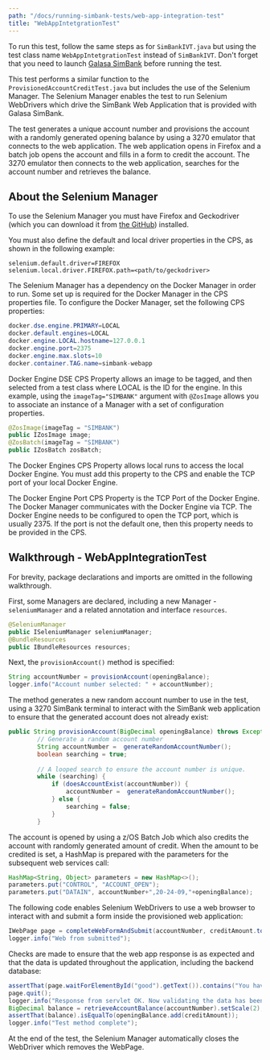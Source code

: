 ```yaml
---
path: "/docs/running-simbank-tests/web-app-integration-test"
title: "WebAppIntetgrationTest"
---
```



To run this test, follow the same steps as for `SimBankIVT.java` but using the test class name `WebAppIntetgrationTest` instead of `SimBankIVT`. Don't forget that you need to launch [Galasa SimBank](/docs/getting-started/simbank) before running the test.

This test performs a similar function to the `ProvisionedAccountCreditTest.java` but includes the use of the Selenium Manager. The Selenium Manager enables the test to run Selenium WebDrivers which drive the SimBank Web Application that is provided with Galasa SimBank. 

The test generates a unique account number and provisions the account with a randomly generated opening balance by using a 3270 emulator that connects to the web application. The web application opens in Firefox and a batch job opens the account and fills in a form to credit the account. The 3270 emulator then connects to the web application, searches for the account number and retrieves the balance.  


## About the Selenium Manager

To use the Selenium Manager you must have Firefox and Geckodriver (which you can download it from <a href="https://github.com/mozilla/geckodriver/releases" target="_blank">the GitHub</a>) installed. 

You must also define the default and local driver properties in the CPS, as shown in the following example:

```
selenium.default.driver=FIREFOX
selenium.local.driver.FIREFOX.path=<path/to/geckodriver>
```

The Selenium Manager has a dependency on the Docker Manager in order to run. Some set up is required for the Docker Manager in the CPS properties file. To configure the Docker Manager, set the following CPS properties:  

```java
docker.dse.engine.PRIMARY=LOCAL
docker.default.engines=LOCAL
docker.engine.LOCAL.hostname=127.0.0.1
docker.engine.port=2375
docker.engine.max.slots=10
docker.container.TAG.name=simbank-webapp
```

Docker Engine DSE CPS Property allows an image to be tagged, and then selected from a test class where LOCAL is the ID for the engine. In this example, using the `imageTag="SIMBANK"` argument with `@ZosImage` allows you to associate an instance of a Manager with a set of configuration properties.

```java
@ZosImage(imageTag = "SIMBANK")
public IZosImage image;
@ZosBatch(imageTag = "SIMBANK")
public IZosBatch zosBatch;
```

The Docker Engines CPS Property allows local runs to access the local Docker Engine. You must add this property to the CPS and enable the TCP port of your local Docker Engine.

The Docker Engine Port CPS Property is the TCP Port of the Docker Engine. The Docker Manager communicates with the Docker Engine via TCP. The Docker Engine needs to be configured to open the TCP port, which is usually 2375. If the port is not the default one, then this property needs to be provided in the CPS.


## Walkthrough - WebAppIntegrationTest

For brevity, package declarations and imports are omitted in the following walkthrough.

First, some Managers are declared, including a new Manager - `seleniumManager` and a related annotation and interface `resources`.

```java
@SeleniumManager
public ISeleniumManager seleniumManager;
@BundleResources
public IBundleResources resources;
```

Next, the `provisionAccount()` method is specified: 

```java
String accountNumber = provisionAccount(openingBalance);
logger.info("Account number selected: " + accountNumber);
```

The method generates a new random account number to use in the test, using a 3270 SimBank terminal to interact with the SimBank web application to ensure that the generated account does not already exist:

```java
public String provisionAccount(BigDecimal openingBalance) throws Exception {
		// Generate a random account number
		String accountNumber =  generateRandomAccountNumber();
		boolean searching = true;
		
		// A looped search to ensure the account number is unique.
		while (searching) {
			if (doesAccountExist(accountNumber)) {
				accountNumber =  generateRandomAccountNumber();
			} else {
				searching = false;
			}
		}
```

The account is opened by using a z/OS Batch Job which also credits the account with randomly generated amount of credit. When the amount to be credited is set, a HashMap is prepared with the parameters for the subsequent web services call:

```java
HashMap<String, Object> parameters = new HashMap<>();
parameters.put("CONTROL", "ACCOUNT_OPEN");
parameters.put("DATAIN", accountNumber+",20-24-09,"+openingBalance);
```

The following code enables Selenium WebDrivers to use a web browser to interact with and submit a form inside the provisioned web application:

```java
IWebPage page = completeWebFormAndSubmit(accountNumber, creditAmount.toString());
logger.info("Web from submitted");
```

Checks are made to ensure that the web app response is as expected and that the data is updated throughout the application, including the backend database:

```java
assertThat(page.waitForElementById("good").getText()).contains("You have successfully completed the transaction");
page.quit();
logger.info("Response from servlet OK. Now validating the data has been updated in the database");
BigDecimal balance = retrieveAccountBalance(accountNumber).setScale(2);
assertThat(balance).isEqualTo(openingBalance.add(creditAmount));
logger.info("Test method complete");
```

At the end of the test, the Selenium Manager automatically closes the WebDriver which removes the WebPage.










